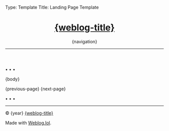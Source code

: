 Type: Template
Title: Landing Page Template

<!DOCTYPE html>
<html lang="en">
<!-- Landing Page Template -->
<!-- Weblog.lol/configuration/landing-page-template.md -->
<head>
<title>{weblog-title}</title>
<meta charset="UTF-8">
<meta name="viewport" content="width=device-width, initial-scale=1">
<link rel="preconnect" href="https://cdnjs.cloudflare.com">
<link rel="stylesheet" href="https://cdnjs.cloudflare.com/ajax/libs/font-awesome/6.7.2/css/all.min.css">
<link rel="stylesheet" href="/style.css" type="text/css">
</head>
<body>

<header>
<h1 class="weblog-title"><a href="/">{weblog-title}</a></h1>
{navigation}
<hr>
</header>
<main>

<span class="divider">&bull; &bull; &bull;</span>

{body}

<nav>
{previous-page}
{next-page}
</nav>

<span class="divider">&bull; &bull; &bull;</span>

</main>

<footer>
  <hr>
  <p>&copy; {year} <a href="/">{weblog-title}</a></p>
  <p class="footer-weblog-p">Made with <a href="https://weblog.lol">Weblog.lol</a>.</p>
</footer>

</body>
</html>
